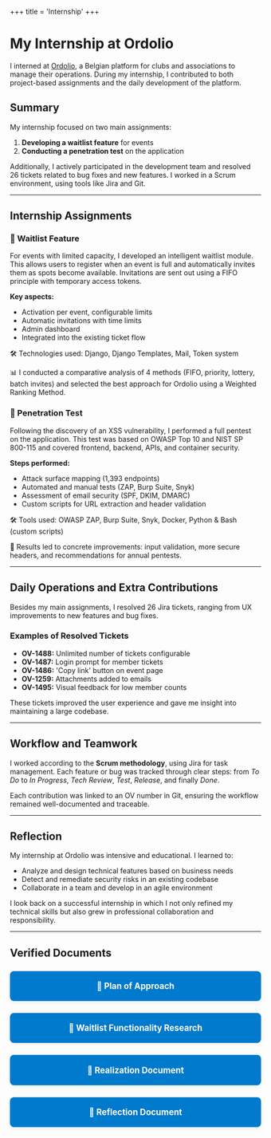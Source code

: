 +++
title = 'Internship'
+++

# My Internship at Ordolio
I interned at [Ordolio](https://ordolio.com), a Belgian platform for clubs and associations to manage their operations. During my internship, I contributed to both project-based assignments and the daily development of the platform.

## Summary

My internship focused on two main assignments:
1. **Developing a waitlist feature** for events
2. **Conducting a penetration test** on the application

Additionally, I actively participated in the development team and resolved 26 tickets related to bug fixes and new features. I worked in a Scrum environment, using tools like Jira and Git.

---

## Internship Assignments

### 🧾 Waitlist Feature

For events with limited capacity, I developed an intelligent waitlist module. This allows users to register when an event is full and automatically invites them as spots become available. Invitations are sent out using a FIFO principle with temporary access tokens.

**Key aspects:**
- Activation per event, configurable limits
- Automatic invitations with time limits
- Admin dashboard
- Integrated into the existing ticket flow

🛠 Technologies used: Django, Django Templates, Mail, Token system

📊 I conducted a comparative analysis of 4 methods (FIFO, priority, lottery, batch invites) and selected the best approach for Ordolio using a Weighted Ranking Method.

### 🔐 Penetration Test

Following the discovery of an XSS vulnerability, I performed a full pentest on the application. This test was based on OWASP Top 10 and NIST SP 800-115 and covered frontend, backend, APIs, and container security.

**Steps performed:**
- Attack surface mapping (1,393 endpoints)
- Automated and manual tests (ZAP, Burp Suite, Snyk)
- Assessment of email security (SPF, DKIM, DMARC)
- Custom scripts for URL extraction and header validation

🛠 Tools used: OWASP ZAP, Burp Suite, Snyk, Docker, Python & Bash (custom scripts)

📌 Results led to concrete improvements: input validation, more secure headers, and recommendations for annual pentests.

---

## Daily Operations and Extra Contributions

Besides my main assignments, I resolved 26 Jira tickets, ranging from UX improvements to new features and bug fixes.

###  Examples of Resolved Tickets
- **OV-1488:** Unlimited number of tickets configurable
- **OV-1487:** Login prompt for member tickets
- **OV-1486:** 'Copy link' button on event page
- **OV-1259:** Attachments added to emails
- **OV-1495:** Visual feedback for low member counts

These tickets improved the user experience and gave me insight into maintaining a large codebase.

---

## Workflow and Teamwork

I worked according to the **Scrum methodology**, using Jira for task management. Each feature or bug was tracked through clear steps: from *To Do* to *In Progress*, *Tech Review*, *Test*, *Release*, and finally *Done*.

Each contribution was linked to an OV number in Git, ensuring the workflow remained well-documented and traceable.

---

## Reflection

My internship at Ordolio was intensive and educational. I learned to:
- Analyze and design technical features based on business needs
- Detect and remediate security risks in an existing codebase
- Collaborate in a team and develop in an agile environment

I look back on a successful internship in which I not only refined my technical skills but also grew in professional collaboration and responsibility.

---

## Verified Documents

<div style="display: flex; flex-wrap: wrap; gap: 1.5rem; margin-top: 1.5rem;">
  <a href="/files/PVA.pdf" download style="flex: 1 1 55%; text-align: center; background: #007acc; color: #fff; padding: 1.2em 0; border-radius: 8px; font-size: 1.2em; text-decoration: none; font-weight: bold; box-shadow: 0 2px 8px rgba(0,0,0,0.08); transition: background 0.2s;">
    📄 Plan of Approach
  </a>
  <a href="/files/Onderzoek.pdf" download style="flex: 1 1 55%; text-align: center; background: #007acc; color: #fff; padding: 1.2em 0; border-radius: 8px; font-size: 1.2em; text-decoration: none; font-weight: bold; box-shadow: 0 2px 8px rgba(0,0,0,0.08); transition: background 0.2s;">
    📄 Waitlist Functionality Research
  </a>
  <a href="/files/Realisatiedocument__Jonas_Quintiens.pdf" download style="flex: 1 1 55%; text-align: center; background: #007acc; color: #fff; padding: 1.2em 0; border-radius: 8px; font-size: 1.2em; text-decoration: none; font-weight: bold; box-shadow: 0 2px 8px rgba(0,0,0,0.08); transition: background 0.2s;">
    📄 Realization Document
  </a>
    <a href="/files/Reflectie_Jonas_Quintiens.pdf" download style="flex: 1 1 55%; text-align: center; background: #007acc; color: #fff; padding: 1.2em 0; border-radius: 8px; font-size: 1.2em; text-decoration: none; font-weight: bold; box-shadow: 0 2px 8px rgba(0,0,0,0.08); transition: background 0.2s;">
    📄 Reflection Document
  </a>
</div>





